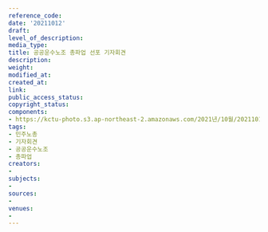 ```yaml
---
reference_code: 
date: '20211012'
draft: 
level_of_description: 
media_type: 
title: 공공운수노조 총파업 선포 기자회견
description: 
weight: 
modified_at: 
created_at: 
link: 
public_access_status: 
copyright_status: 
components:
- https://kctu-photo.s3.ap-northeast-2.amazonaws.com/2021년/10월/20211012-공공운수노조+총파업+선포+기자회견_민주노총_기자회견_공공운수노조_총파업/_1D29396.jpg
tags:
- 민주노총
- 기자회견
- 공공운수노조
- 총파업
creators:
- 
subjects:
- 
sources:
- 
venues:
- 
---
```

